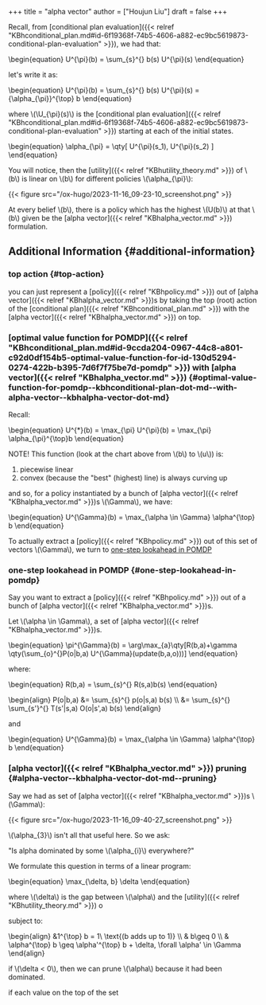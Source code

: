 +++
title = "alpha vector"
author = ["Houjun Liu"]
draft = false
+++

Recall, from [conditional plan evaluation]({{< relref "KBhconditional_plan.md#id-6f19368f-74b5-4606-a882-ec9bc5619873-conditional-plan-evaluation" >}}), we had that:

\begin{equation}
U^{\pi}(b) = \sum\_{s}^{} b(s) U^{\pi}(s)
\end{equation}

let's write it as:

\begin{equation}
U^{\pi}(b) = \sum\_{s}^{} b(s) U^{\pi}(s) = {\alpha\_{\pi}}^{\top} b
\end{equation}

where \\(\U\_{\pi}(s)\\) is the [conditional plan evaluation]({{< relref "KBhconditional_plan.md#id-6f19368f-74b5-4606-a882-ec9bc5619873-conditional-plan-evaluation" >}}) starting at each of the initial states.

\begin{equation}
\alpha\_{\pi} = \qty[ U^{\pi}(s\_1), U^{\pi}(s\_2) ]
\end{equation}

You will notice, then the [utility]({{< relref "KBhutility_theory.md" >}}) of \\(b\\) is linear on \\(b\\) for different policies \\(\alpha\_{\pi}\\):

{{< figure src="/ox-hugo/2023-11-16_09-23-10_screenshot.png" >}}

At every belief \\(b\\), there is a policy which has the highest \\(U(b)\\) at that \\(b\\) given be the [alpha vector]({{< relref "KBhalpha_vector.md" >}}) formulation.


## Additional Information {#additional-information}


### top action {#top-action}

you can just represent a [policy]({{< relref "KBhpolicy.md" >}}) out of [alpha vector]({{< relref "KBhalpha_vector.md" >}})s by taking the top (root) action of the [conditional plan]({{< relref "KBhconditional_plan.md" >}}) with the [alpha vector]({{< relref "KBhalpha_vector.md" >}}) on top.


### [optimal value function for POMDP]({{< relref "KBhconditional_plan.md#id-9ccda204-0967-44c8-a801-c92d0df154b5-optimal-value-function-for-id-130d5294-0274-422b-b395-7d6f7f75be7d-pomdp" >}}) with [alpha vector]({{< relref "KBhalpha_vector.md" >}}) {#optimal-value-function-for-pomdp--kbhconditional-plan-dot-md--with-alpha-vector--kbhalpha-vector-dot-md}

Recall:

\begin{equation}
U^{\*}(b) = \max\_{\pi} U^{\pi}(b) = \max\_{\pi} \alpha\_{\pi}^{\top}b
\end{equation}

NOTE! This function (look at the chart above from \\(b\\) to \\(u\\)) is:

1.  piecewise linear
2.  convex (because the "best" (highest) line) is always curving up

and so, for a policy instantiated by a bunch of [alpha vector]({{< relref "KBhalpha_vector.md" >}})s \\(\Gamma\\), we have:

\begin{equation}
U^{\Gamma}(b) = \max\_{\alpha \in \Gamma} \alpha^{\top}  b
\end{equation}

To actually extract a [policy]({{< relref "KBhpolicy.md" >}}) out of this set of vectors \\(\Gamma\\), we turn to [one-step lookahead in POMDP](#one-step-lookahead-in-pomdp)


### one-step lookahead in POMDP {#one-step-lookahead-in-pomdp}

Say you want to extract a [policy]({{< relref "KBhpolicy.md" >}}) out of a bunch of [alpha vector]({{< relref "KBhalpha_vector.md" >}})s.

Let \\(\alpha \in \Gamma\\), a set of [alpha vector]({{< relref "KBhalpha_vector.md" >}})s.

\begin{equation}
\pi^{\Gamma}(b) = \arg\max\_{a}\qty[R(b,a)+\gamma \qty(\sum\_{o}^{}P(o|b,a) U^{\Gamma}(update(b,a,o)))]
\end{equation}

where:

\begin{equation}
R(b,a) = \sum\_{s}^{} R(s,a)b(s)
\end{equation}

\begin{align}
P(o|b,a) &= \sum\_{s}^{} p(o|s,a) b(s)  \\\\
&= \sum\_{s}^{} \sum\_{s'}^{} T(s'|s,a) O(o|s',a) b(s)
\end{align}

and

\begin{equation}
U^{\Gamma}(b) = \max\_{\alpha \in \Gamma} \alpha^{\top}  b
\end{equation}


### [alpha vector]({{< relref "KBhalpha_vector.md" >}}) pruning {#alpha-vector--kbhalpha-vector-dot-md--pruning}

Say we had as set of [alpha vector]({{< relref "KBhalpha_vector.md" >}})s \\(\Gamma\\):

{{< figure src="/ox-hugo/2023-11-16_09-40-27_screenshot.png" >}}

\\(\alpha\_{3}\\) isn't all that useful here. So we ask:

"Is alpha dominated by some \\(\alpha\_{i}\\) everywhere?"

We formulate this question in terms of a linear program:

\begin{equation}
\max\_{\delta, b} \delta
\end{equation}

where \\(\delta\\) is the gap between \\(\alpha\\) and the [utility]({{< relref "KBhutility_theory.md" >}}) o

subject to:

\begin{align}
&1^{\top} b = 1\ \text{(b adds up to 1)} \\\\
& b\geq 0 \\\\
& \alpha^{\top} b \geq \alpha'^{\top} b + \delta, \forall \alpha' \in \Gamma
\end{align}

if \\(\delta < 0\\), then we can prune \\(\alpha\\) because it had been dominated.

if each value on the top of the set
